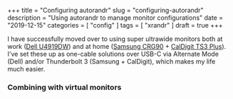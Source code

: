 +++
title = "Configuring autorandr"
slug = "configuring-autorandr"
description = "Using autorandr to manage monitor configurations"
date = "2019-12-15"
categories = [ "config" ]
tags = [ "xrandr" ]
draft = true
+++

I have successfully moved over to using super ultrawide monitors both at work
  ([Dell U4919DW][dell]) and at home ([Samsung CRG90][samsung] + [CalDigit TS3
  Plus][caldigit]). I've set these up as one-cable solutions over USB-C via
  Alternate Mode (Dell) and/or Thunderbolt 3 (Samsung + CalDigit), which makes
  my life much easier.

### Combining with virtual monitors



[dell]: https://www.dell.com/en-us/work/shop/accessories/apd/210-arnw "Dell U4919DW"
[samsung]: https://www.samsung.com/us/computing/monitors/gaming/49-crg9-dual-qhd-curved-qled-gaming-monitor-lc49rg90ssnxza/ "Samsung CRG90"
[caldigit]: https://www.caldigit.com/ts3-plus/ "CalDigit TS3 Plus"
[virtmon-issue]: https://github.com/phillipberndt/autorandr/issues/172 "Github issue for virtual monitors"
